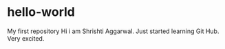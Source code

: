 # hello-world
My first repository
Hi i am Shrishti Aggarwal. Just started learning Git Hub. Very excited.

